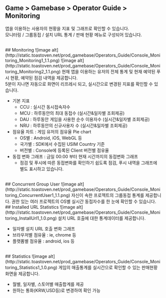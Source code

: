 ## Game > Gamebase > Operator Guide > Monitoring

앱을 이용하는 사용자의 현황을 지표 및 그래프로 확인할 수 있습니다.<br />
모니터링 / 그룹동접 / 설치 URL 통계 / 판매 현황 메뉴로 구성되어 있습니다.<br />

<br/>
## Monitoring
![image alt](http://static.toastoven.net/prod_gamebase/Operators_Guide/Console_Monitoring_Monitoring1_1.1.png)
![image alt](http://static.toastoven.net/prod_gamebase/Operators_Guide/Console_Monitoring_Monitoring2_1.1.png)
현재 앱을 이용하는 유저의 전체 통계 및 현재 예약된 푸시 현황, 예약된 점검 내역을 제공합니다. <br/>
5분이 지나면 자동으로 화면이 리프레시 되고, 실시간으로 변경된 지표를 확인할 수 있습니다.<br/>

* 기본 지표
	* CCU : 실시간 동시접속자수
	* MCU : 하루동안의 최대 동접수 (실시간&일자별 조회제공)
	* DAU : 하루동안 게임을 사용한 순수 이용자수 (실시간&일자별 조회제공)
	* NRU : 하루동안의 신규사용자 수 (실시간&일자별 조회제공)
* 점유율 차트 : 게임 유저의 점유율 Pie chart
	* OS별 : Android, iOS, WebGL 등
	* 국가별 : SDK에서 수집된 USIM Country 기준
	* 버전별 : Console에 등록된 Client 버전별 점유율
* 동접 변화 그래프 : 금일 00:00 부터 현재 시간까지의 동접변화 그래프
	* 점검 및 푸시에 따른 동접변화를 확인하기 쉽도록 점검, 푸시 내역을 그래프에 별도 표시하고 있습니다.
<br/>
## Concurrent Group User
![image alt](http://static.toastoven.net/prod_gamebase/Operators_Guide/Console_Monitoring_ConcurrentUser1_1.1.png)
자신이 속한 프로젝트의 그룹동접 통계를 제공합니다. 권한 있는 여러 프로젝트의 OS별 실시간 동접자수를 한 눈에 확인할 수 있습니다.

<br/>
## Installed URL Statistics
![image alt](http://static.toastoven.net/prod_gamebase/Operators_Guide/Console_Monitoring_InstallUrl1_1.0.png)
설치 URL 호출에 대한 통계데이터를 제공합니다. 

* 일자별 설치 URL 호출 변화 그래프
* 브라우저별 점유율 : ie, chrome 등
* 플랫폼별 점유율 : android, ios 등
<br/>
## Statistics
![image alt](http://static.toastoven.net/prod_gamebase/Operators_Guide/Console_Monitoring_Statistics1_1.0.png)
게임의 매출통계를 실시간으로 확인할 수 있는 판매현황 화면을 제공합니다.

* 월별, 일자별, 스토어별 매출합계를 제공
* 원하는 통화(KRW,USD등)로 변경하여 확인 가능